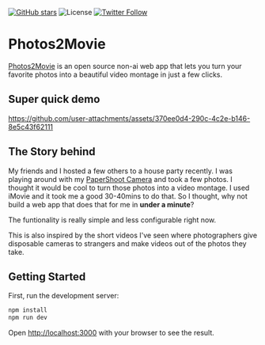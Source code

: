 [![GitHub stars](https://img.shields.io/github/stars/FoloUp/FoloUp?style=social)](https://github.com/SuveenE/photos2movie/stargazers)
![License](https://img.shields.io/github/license/SuveenE/photos2movie)
[![Twitter Follow](https://img.shields.io/twitter/follow/SuveenE?style=social)](https://x.com/SuveenE)

# Photos2Movie

[Photos2Movie](https://video.suveenellawela.com) is an open source non-ai web app that lets you turn your favorite photos into a beautiful video montage in just a few clicks.

## Super quick demo

https://github.com/user-attachments/assets/370ee0d4-290c-4c2e-b146-8e5c43f62111

## The Story behind

My friends and I hosted a few others to a house party recently. I was playing around with my [PaperShoot Camera](https://papershoot.com) and took a few photos. I thought it would be cool to turn those photos into a video montage. I used iMovie and it took me a good 30-40mins to do that. So I thought, why not build a web app that does that for me in **under a minute**?

The funtionality is really simple and less configurable right now.

This is also inspired by the short videos I've seen where photographers give disposable cameras to strangers and make videos out of the photos they take.

## Getting Started

First, run the development server:

```bash
npm install
npm run dev
```

Open [http://localhost:3000](http://localhost:3000) with your browser to see the result.

